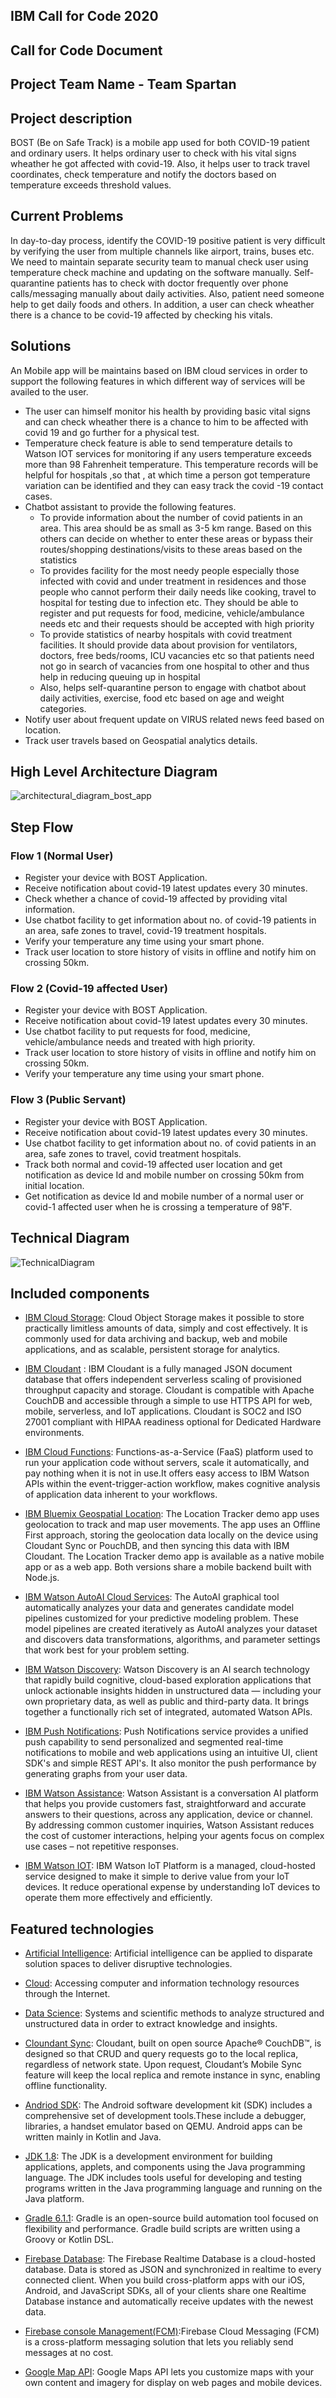 ## IBM Call for Code 2020

## Call for Code Document


## Project Team Name - Team Spartan

## Project description
BOST (Be on Safe Track) is a mobile app used for both COVID-19 patient and ordinary users. It helps ordinary user to check with his vital signs wheather he got affected with covid-19. Also, it helps user to track travel coordinates, check temperature and notify the doctors based on temperature exceeds threshold values.

## Current Problems

In day-to-day process, identify the COVID-19 positive patient is very difficult by verifying the user from multiple channels like airport, trains, buses etc. We need to maintain separate security team to manual check user using temperature check machine and updating on the software manually.  Self-quarantine patients has to check with doctor frequently over phone calls/messaging manually about daily activities. Also, patient need someone help to get daily foods and others.
In addition, a user can check wheather there is a chance to be covid-19 affected by checking his vitals.

## Solutions

An Mobile app will be maintains based on IBM cloud services in order to support the following features in which different way of services will be availed to the  user.
*	The user can himself monitor his health by providing basic vital signs and can check wheather there is a chance to him to be affected with covid 19 and go further for a physical test.
*	Temperature check feature is able to send temperature details to Watson IOT services for monitoring if any users temperature exceeds more than 98 Fahrenheit temperature.
 This temperature records will be helpful for hospitals ,so that , at which time a person got temperature variation can be identified and they can easy track the covid -19 contact cases.
*	Chatbot assistant to provide the following features. 
	  * To provide information about the number of covid patients in an area. This area should be as small as 3-5 km range. Based on this others can decide on whether to enter       these areas or bypass their routes/shopping destinations/visits to these areas based on the statistics
    * To provides facility for the most needy people especially those infected with covid and under treatment in residences and those people who cannot perform their daily
      needs like cooking, travel to hospital for testing due to infection etc. They should be able to register and put requests for food, medicine, vehicle/ambulance needs
      etc and their requests should be accepted with high priority
    * To provide statistics of nearby hospitals with covid treatment facilities. It should provide data about provision for ventilators, doctors, free beds/rooms, ICU
      vacancies etc so that patients need not go in search of vacancies from one hospital to other and thus help in reducing queuing up in hospital
    * Also, helps self-quarantine person to engage with chatbot about daily activities, exercise, food etc based on age and weight categories.
* Notify user about frequent update on VIRUS related news feed based on location.
* Track user travels based on Geospatial analytics details.

## High Level Architecture Diagram

![architectural_diagram_bost_app](https://user-images.githubusercontent.com/67637361/86685668-50c89d80-c021-11ea-90d1-fc882520cfad.jpg)

## Step Flow

### Flow 1 (Normal User)

* Register your device with BOST Application.
* Receive notification about covid-19 latest updates every 30 minutes.
* Check whether a chance of covid-19 affected by providing vital information.
* Use chatbot facility to get information about no. of covid-19 patients in an area, safe zones to travel, covid-19 treatment hospitals.
* Verify your temperature any time using your smart phone.
* Track user location to store history of visits in offline and notify him on crossing 50km.

### Flow 2 (Covid-19 affected User)

* Register your device with BOST Application.
* Receive notification about covid-19 latest updates every 30 minutes.
* Use chatbot facility to put requests for food, medicine, vehicle/ambulance needs and treated with high priority.
* Track user location to store history of visits in offline and notify him on crossing 50km.
* Verify your temperature any time using your smart phone.

### Flow 3 (Public Servant)

* Register your device with BOST Application.
* Receive notification about covid-19 latest updates every 30 minutes.
* Use chatbot facility to get information about no. of covid patients in an area, safe zones to travel, covid treatment hospitals.
* Track both normal and covid-19 affected user location and get notification as device Id and mobile number on crossing 50km from initial location.
* Get notification as device Id and mobile number of a normal user or covid-1 affected user when he is crossing a temperature of 98˚F.

## Technical Diagram

![TechnicalDiagram](https://user-images.githubusercontent.com/67637361/86258121-1487de00-bbd8-11ea-94d9-b0f298d2352e.jpg)



## Included components

* [IBM Cloud Storage](https://www.ibm.com/in-en/cloud/object-storage): Cloud Object Storage makes it possible to store practically limitless amounts of data, simply and cost effectively. It is commonly used for data archiving and backup, web and mobile applications, and as scalable, persistent storage for analytics.

* [IBM Cloudant](https://cloud.ibm.com/catalog/services/cloudant) : IBM Cloudant is a fully managed JSON document database that offers independent serverless scaling of provisioned throughput capacity and storage. Cloudant is compatible with Apache CouchDB and accessible through a simple to use HTTPS API for web, mobile, serverless, and IoT applications. Cloudant is SOC2 and ISO 27001 compliant with HIPAA readiness optional for Dedicated Hardware environments. 

* [IBM Cloud Functions](https://cloud.ibm.com/openwhisk): Functions-as-a-Service (FaaS) platform used to run your application code without servers, scale it automatically, and pay nothing when it is not in use.It offers easy access to IBM Watson APIs within the event-trigger-action workflow, makes cognitive analysis of application data inherent to your workflows.

* [IBM Bluemix Geospatial Location](https://ibm-watson-data-lab.github.io/location-tracker): The Location Tracker demo app uses geolocation to track and map user movements. The app uses an Offline First approach, storing the geolocation data locally on the device using Cloudant Sync or PouchDB, and then syncing this data with IBM Cloudant. The Location Tracker demo app is available as a native mobile app or as a web app. Both versions share a mobile backend built with Node.js.

* [IBM Watson AutoAI Cloud Services](https://dataplatform.cloud.ibm.com/docs/content/wsj/analyze-data/autoai-build.html): The AutoAI graphical tool automatically analyzes your data and generates candidate model pipelines customized for your predictive modeling problem.  These model pipelines are created iteratively as AutoAI analyzes your dataset and discovers data transformations, algorithms, and parameter settings that work best for your problem setting. 

* [IBM Watson Discovery](https://cloud.ibm.com/catalog/services/discovery): Watson Discovery is an AI search technology that rapidly build cognitive, cloud-based exploration applications that unlock actionable insights hidden in unstructured data — including your own proprietary data, as well as public and third-party data. It brings together a functionally rich set of integrated, automated Watson APIs.

* [IBM Push Notifications](https://cloud.ibm.com/catalog/services/push-notifications): Push Notifications service provides a unified push capability to send personalized and segmented real-time notifications to mobile and web applications using an intuitive UI, client SDK's and simple REST API's. It also monitor the push performance by generating graphs from your user data. 

* [IBM Watson Assistance](https://cloud.ibm.com/docs/assistant?topic=assistant-getting-started): Watson Assistant is a conversation AI platform that helps you provide customers fast, straightforward and accurate answers to their questions, across any application, device or channel. By addressing common customer inquiries, Watson Assistant reduces the cost of customer interactions, helping your agents focus on complex use cases – not repetitive responses.

* [IBM Watson IOT](https://www.ibm.com/cloud/watson-iot-platform): IBM Watson IoT Platform is a managed, cloud-hosted service designed to make it simple to derive value from your IoT devices. It reduce operational expense by understanding IoT devices to operate them more effectively and efficiently.


## Featured technologies

* [Artificial Intelligence](https://developer.ibm.com/technologies/artificial-intelligence/): Artificial intelligence can be applied to disparate solution spaces to deliver disruptive technologies.

* [Cloud](https://developer.ibm.com/depmodels/cloud/): Accessing computer and information technology resources through the Internet.

* [Data Science](https://developer.ibm.com/technologies/data-science/): Systems and scientific methods to analyze structured and unstructured data in order to extract knowledge and insights.

* [Cloundant Sync](https://www.ibm.com/cloud/learn/offline-first): Cloudant, built on open source Apache® CouchDB™, is designed so that CRUD and query requests go to the local replica, regardless of network state. Upon request, Cloudant’s Mobile Sync feature will keep the local replica and remote instance in sync, enabling offline functionality.

* [Andriod SDK](https://developer.android.com/studio): The Android software development kit (SDK) includes a comprehensive set of development tools.These include a debugger, libraries, a handset emulator based on QEMU. Android apps can be written  mainly in Kotlin and Java.

* [JDK 1.8](https://www.oracle.com/in/java/technologies/javase/javase-jdk8-downloads.html): The JDK is a development environment for building applications, applets, and components using the Java programming language. The JDK includes tools useful for developing and testing programs written in the Java programming language and running on the Java platform.

* [Gradle 6.1.1](https://gradle.org/install/): Gradle is an open-source build automation tool focused on flexibility and performance. Gradle build scripts are written using a Groovy or Kotlin DSL. 

* [Firebase Database](https://firebase.google.com/products/realtime-database): The Firebase Realtime Database is a cloud-hosted database. Data is stored as JSON and synchronized in realtime to every connected client. When you build cross-platform apps with our iOS, Android, and JavaScript SDKs, all of your clients share one Realtime Database instance and automatically receive updates with the newest data.

* [Firebase console Management(FCM)](https://firebase.google.com/docs/cloud-messaging):Firebase Cloud Messaging (FCM) is a cross-platform messaging solution that lets you reliably send messages at no cost.

* [Google Map API](https://cloud.google.com/maps-platform/): Google Maps API lets you customize maps with your own content and imagery for display on web pages and mobile devices. 



